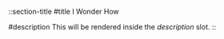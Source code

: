 ::section-title
#title
I Wonder How

#description
This will be rendered inside the *description* slot.
::